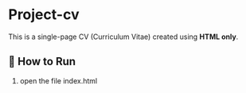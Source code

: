 # Project-cv

This is a single-page CV (Curriculum Vitae) created using **HTML only**.

## 🚀 How to Run
1. open the file index.html

